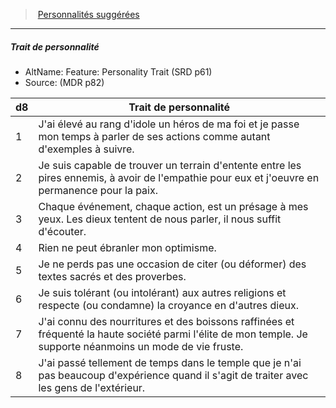 ﻿---
!Generic
Id: background_devot_hd.md#trait-de-personnalité
ParentLink: background_devot_hd.md#personnalités-suggérées
Name: Trait de personnalité
ParentName: Personnalités suggérées
NameLevel: 5
AltName: 'Feature: Personality Trait (SRD p61)'
Source: (MDR p82)
---
> [Personnalités suggérées](hd_background_devot_personnalites_suggerees.md)

---

##### Trait de personnalité

- AltName: Feature: Personality Trait (SRD p61)
- Source: (MDR p82)

|d8|Trait de personnalité|
|---|---|
|1|J'ai élevé au rang d'idole un héros de ma foi et je passe mon temps à parler de ses actions comme autant d'exemples à suivre.|
|2|Je suis capable de trouver un terrain d'entente entre les pires ennemis, à avoir de l'empathie pour eux et j'oeuvre en permanence pour la paix.|
|3|Chaque événement, chaque action, est un présage à mes yeux. Les dieux tentent de nous parler, il nous suffit d'écouter.|
|4|Rien ne peut ébranler mon optimisme.|
|5|Je ne perds pas une occasion de citer (ou déformer) des textes sacrés et des proverbes.|
|6|Je suis tolérant (ou intolérant) aux autres religions et respecte (ou condamne) la croyance en d'autres dieux.|
|7|J'ai connu des nourritures et des boissons raffinées et fréquenté la haute société parmi l'élite de mon temple. Je supporte néanmoins un mode de vie fruste.|
|8|J'ai passé tellement de temps dans le temple que je n'ai pas beaucoup d'expérience quand il s'agit de traiter avec les gens de l'extérieur.|

